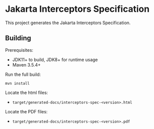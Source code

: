 Jakarta Interceptors Specification
============================

This project generates the Jakarta Interceptors Specification.

Building
--------

Prerequisites:

* JDK11+ to build, JDK8+ for runtime usage
* Maven 3.5.4+

Run the full build:

`mvn install`

Locate the html files:
- `target/generated-docs/interceptors-spec-<version>.html`

Locate the PDF files:
- `target/generated-docs/interceptors-spec-<version>.pdf`
